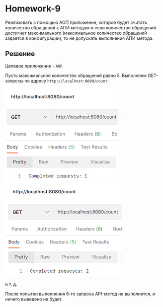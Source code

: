 # Homework-9
Реализовать с помощью АОП приложение, которое будет считать количество обращений к АПИ методам и если количество обращений достигнет максимального (максимальное количество обращений задается в конфигурации), то не допускать выполнения АПИ метода.
## Решение
Целевое приложение - `AOP`.

Пусть максимальное количество обращений равно 5. Выполняем GET-запросы по адресу `http://localhost:8080/count`:

![alt](screenshots/1.png)
![alt](screenshots/2.png)

и т. д.

После попытки выполнения 6-го запроса API-метод не выполнится, и ничего выведено не будет.
